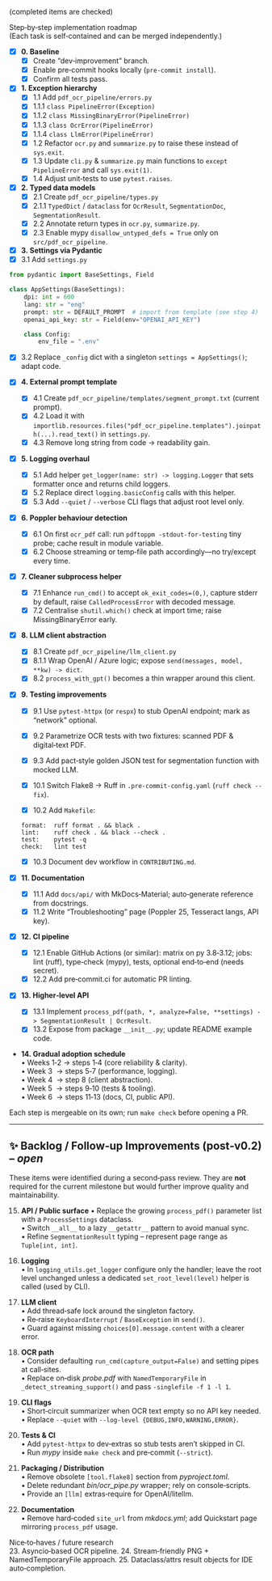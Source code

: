 (completed items are checked)  

Step‑by‑step implementation roadmap  
(Each task is self‑contained and can be merged independently.)

- [x] **0. Baseline**
  - [x] Create “dev‑improvement” branch.
  - [x] Enable pre‑commit hooks locally (`pre-commit install`).
  - [x] Confirm all tests pass.

- [x] **1. Exception hierarchy**
  - [x] 1.1 Add `pdf_ocr_pipeline/errors.py`
  - [x] 1.1.1 `class PipelineError(Exception)`
  - [x] 1.1.2 `class MissingBinaryError(PipelineError)`
  - [x] 1.1.3 `class OcrError(PipelineError)`
  - [x] 1.1.4 `class LlmError(PipelineError)`
  - [x] 1.2 Refactor `ocr.py` and `summarize.py` to raise these instead of `sys.exit`.
  - [x] 1.3 Update `cli.py` & `summarize.py` main functions to `except PipelineError` and call `sys.exit(1)`.
  - [x] 1.4 Adjust unit‑tests to use `pytest.raises`.

- [x] **2. Typed data models**
  - [x] 2.1 Create `pdf_ocr_pipeline/types.py`
  - [x] 2.1.1 `TypedDict` / `dataclass` for `OcrResult`, `SegmentationDoc`, `SegmentationResult`.
  - [x] 2.2 Annotate return types in `ocr.py`, `summarize.py`.
  - [x] 2.3 Enable mypy `disallow_untyped_defs = True` only on `src/pdf_ocr_pipeline`.

 - [x] **3. Settings via Pydantic**
  - [x] 3.1 Add `settings.py`

```python
from pydantic import BaseSettings, Field

class AppSettings(BaseSettings):
    dpi: int = 600
    lang: str = "eng"
    prompt: str = DEFAULT_PROMPT  # import from template (see step 4)
    openai_api_key: str = Field(env="OPENAI_API_KEY")

    class Config:
        env_file = ".env"
```

  - [x] 3.2 Replace `_config` dict with a singleton `settings = AppSettings()`; adapt code.

- [x] **4. External prompt template**
  - [x] 4.1 Create `pdf_ocr_pipeline/templates/segment_prompt.txt` (current prompt).
  - [x] 4.2 Load it with `importlib.resources.files("pdf_ocr_pipeline.templates").joinpath(...).read_text()` in `settings.py`.
  - [x] 4.3 Remove long string from code → readability gain.

- [x] **5. Logging overhaul**
  - [x] 5.1 Add helper `get_logger(name: str) -> logging.Logger` that sets formatter once and returns child loggers.
  - [x] 5.2 Replace direct `logging.basicConfig` calls with this helper.
  - [x] 5.3 Add `--quiet` / `--verbose` CLI flags that adjust root level only.

- [x] **6. Poppler behaviour detection**
  - [x] 6.1 On first `ocr_pdf` call: run `pdftoppm -stdout-for-testing` tiny probe; cache result in module variable.
  - [x] 6.2 Choose streaming or temp‑file path accordingly—no try/except every time.

- [x] **7. Cleaner subprocess helper**
  - [x] 7.1 Enhance `run_cmd()` to accept `ok_exit_codes=(0,)`, capture stderr by default, raise `CalledProcessError` with decoded message.
  - [x] 7.2 Centralise `shutil.which()` check at import time; raise MissingBinaryError early.

- [x] **8. LLM client abstraction**
  - [x] 8.1 Create `pdf_ocr_pipeline/llm_client.py`
  - [x] 8.1.1 Wrap OpenAI / Azure logic; expose `send(messages, model, **kw) -> dict`.
  - [x] 8.2 `process_with_gpt()` becomes a thin wrapper around this client.

- [x] **9. Testing improvements**
  - [x] 9.1 Use `pytest‑httpx` (or `respx`) to stub OpenAI endpoint; mark as “network” optional.
  - [x] 9.2 Parametrize OCR tests with two fixtures: scanned PDF & digital‑text PDF.
  - [x] 9.3 Add pact‑style golden JSON test for segmentation function with mocked LLM.

  - [x] 10.1 Switch Flake8 → Ruff in `.pre-commit-config.yaml` (`ruff check --fix`).
  - [x] 10.2 Add `Makefile`:

  ```make
  format:  ruff format . && black .
  lint:    ruff check . && black --check .
  test:    pytest -q
  check:   lint test
  ```

  - [x] 10.3 Document dev workflow in `CONTRIBUTING.md`.

- [x] **11. Documentation**
  - [x] 11.1 Add `docs/api/` with MkDocs‑Material; auto‑generate reference from docstrings.
  - [x] 11.2 Write “Troubleshooting” page (Poppler 25, Tesseract langs, API key).

- [x] **12. CI pipeline**
  - [x] 12.1 Enable GitHub Actions (or similar): matrix on py 3.8‑3.12; jobs: lint (ruff), type‑check (mypy), tests, optional end‑to‑end (needs secret).
  - [x] 12.2 Add pre‑commit.ci for automatic PR linting.

- [x] **13. Higher‑level API**
  - [x] 13.1 Implement `process_pdf(path, *, analyze=False, **settings) -> SegmentationResult | OcrResult`.
  - [x] 13.2 Expose from package `__init__.py`; update README example code.

- **14. Gradual adoption schedule**  
• Weeks 1‑2 → steps 1‑4 (core reliability & clarity).  
• Week 3      → steps 5‑7 (performance, logging).  
• Week 4      → step 8 (client abstraction).  
• Week 5      → steps 9‑10 (tests & tooling).  
• Week 6      → steps 11‑13 (docs, CI, public API).

Each step is mergeable on its own; run `make check` before opening a PR.

-------------------------------------------------------------------

## ✨ Backlog / Follow‑up Improvements (post‑v0.2) – *open*

These items were identified during a second‑pass review.  They are **not**
required for the current milestone but would further improve quality and
maintainability.

15. **API / Public surface**
   • Replace the growing `process_pdf()` parameter list with a `ProcessSettings` dataclass.  
   • Switch `__all__` to a lazy `__getattr__` pattern to avoid manual sync.  
   • Refine `SegmentationResult` typing – represent page range as `Tuple[int, int]`.

16. **Logging**  
   • In `logging_utils.get_logger` configure only the handler; leave the root
     level unchanged unless a dedicated `set_root_level(level)` helper is
     called (used by CLI).

17. **LLM client**  
   • Add thread‑safe lock around the singleton factory.  
   • Re‑raise `KeyboardInterrupt` / `BaseException` in `send()`.  
   • Guard against missing `choices[0].message.content` with a clearer error.

18. **OCR path**  
   • Consider defaulting `run_cmd(capture_output=False)` and setting pipes at call‑sites.  
   • Replace on‑disk *probe.pdf* with `NamedTemporaryFile` in `_detect_streaming_support()` and pass `-singlefile -f 1 -l 1`.

19. **CLI flags**  
   • Short‑circuit summarizer when OCR text empty so no API key needed.  
   • Replace `--quiet` with `--log-level {DEBUG,INFO,WARNING,ERROR}`.

20. **Tests & CI**  
   • Add `pytest‑httpx` to dev‑extras so stub tests aren’t skipped in CI.  
   • Run *mypy* inside `make check` and pre‑commit (`--strict`).

21. **Packaging / Distribution**  
   • Remove obsolete `[tool.flake8]` section from *pyproject.toml*.  
   • Delete redundant *bin/ocr_pipe.py* wrapper; rely on console‑scripts.  
   • Provide an `[llm]` extras‑require for OpenAI/litellm.

22. **Documentation**  
   • Remove hard‑coded `site_url` from *mkdocs.yml*; add Quickstart page mirroring `process_pdf` usage.

Nice‑to‑haves / future research  
23. Asyncio‑based OCR pipeline.
24. Stream‑friendly PNG + NamedTemporaryFile approach.
25. Dataclass/attrs result objects for IDE auto‑completion.

